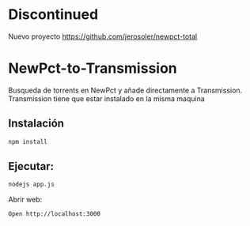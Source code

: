 # Discontinued
Nuevo proyecto https://github.com/jerosoler/newpct-total 

# NewPct-to-Transmission

Busqueda de torrents en NewPct y añade directamente a Transmission. Transmission tiene que estar instalado en la misma maquina

## Instalación
```bash
npm install
```

## Ejecutar: 
```bash
nodejs app.js
```
Abrir web: 
```bash
Open http://localhost:3000
```
